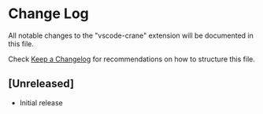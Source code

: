 # Change Log

All notable changes to the "vscode-crane" extension will be documented in this file.

Check [Keep a Changelog](http://keepachangelog.com/) for recommendations on how to structure this file.

## [Unreleased]

- Initial release
